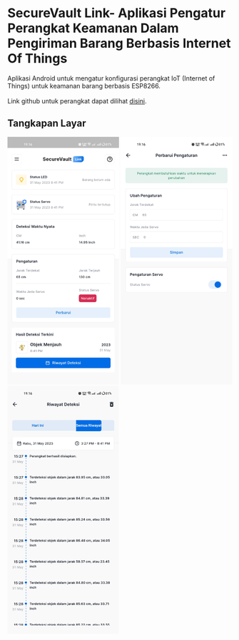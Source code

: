 # SecureVault Link-  Aplikasi Pengatur Perangkat Keamanan Dalam Pengiriman Barang Berbasis Internet Of Things

Aplikasi Android untuk mengatur konfigurasi perangkat IoT (Internet of Things) untuk keamanan barang berbasis ESP8266.<br><br>
Link github untuk perangkat dapat dilihat [disini](https://github.com/RidloSuhardi-1/esp8266_keamanan_barang "SecureVault - Security Sensors In The Delivery Of Goods Based On The Internet Of Things").

## Tangkapan Layar

<img src="./screenshot/1 - Beranda.jpg" alt="Beranda" width=250 /> <img src="./screenshot/2 - Pengaturan Perangkat.jpg" alt="Pengaturan Perangkat" width=250 /> <img src="./screenshot/3 - Riwayat Deteksi Perangkat.jpg" alt="Riwayat Deteksi" width=250 />